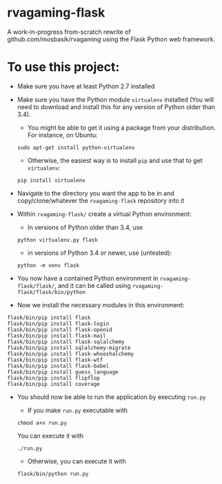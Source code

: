 rvagaming-flask
===============

A work-in-progress from-scratch rewrite of github.com/mosbasik/rvagaming using the Flask Python web framework.

# To use this project:

* Make sure you have at least Python 2.7 installed

* Make sure you have the Python module `virtualenv` installed (You will need to download and install this for any version of Python older than 3.4).

  * You might be able to get it using a package from your distribution.  For instance, on Ubuntu:

  ```
  sudo apt-get install python-virtualenv
  ```

  * Otherwise, the easiest way is to install `pip` and use that to get `virtualenv`:

  ```
  pip install virtualenv
  ```

* Navigate to the directory you want the app to be in and copy/clone/whatever the `rvagaming-flask` repository into it

* Within `rvagaming-flask/` create a virtual Python environment:

  * In versions of Python older than 3.4, use

  ```
  python virtualenv.py flask
  ```

  * in versions of Python 3.4 or newer, use (untested):

  ```
  python -m venv flask
  ```

* You now have a contained Python environment in `rvagaming-flask/flask/`, and it can be called using `rvagaming-flask/flask/bin/python`

* Now we install the necessary modules in this environment:

```
flask/bin/pip install flask
flask/bin/pip install flask-login
flask/bin/pip install flask-openid
flask/bin/pip install flask-mail
flask/bin/pip install flask-sqlalchemy
flask/bin/pip install sqlalchemy-migrate
flask/bin/pip install flask-whooshalchemy
flask/bin/pip install flask-wtf
flask/bin/pip install flask-babel
flask/bin/pip install guess_language
flask/bin/pip install flipflop
flask/bin/pip install coverage
```

* You should now be able to run the application by executing `run.py`

  * If you make `run.py` executable with

  ```
  chmod a+x run.py
  ```

  You can execute it with

  ```
  ./run.py
  ```

  * Otherwise, you can execute it with

  ```
  flask/bin/python run.py
  ```
